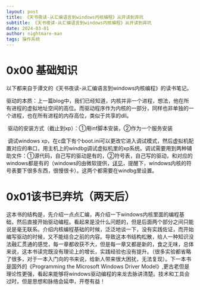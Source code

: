 ```yaml
---
layout: post
title: 《天书夜读-从汇编语言到windows内核编程》从开读到弃坑
subtitle: 《天书夜读-从汇编语言到windows内核编程》从开读到弃坑
date: 2024-03-01
author: nightmare-man
tags: 操作系统
---
```


# 0x00 基础知识

​	以下都来自于谭文的《天书夜读-从汇编语言到windows内核编程》的读书笔记。

​	驱动的本质：上一篇blog中，我们已经知道，内核并非一个进程，想法，他在所有进程的虚拟地址空间的高位。而驱动程序作为内核的一部分，同样也非单独的一个进程，也在所有进程的内存高位，类似于共享的dll。

​	驱动的安装方式（截止到xp）：①用inf脚本安装，②作为一个服务安装

​	调试windows xp，在c盘下有个boot.ini可以更改它进入调试模式，然后虚拟机配置对应的串口，用主机上的windbg调试虚拟机里的xp系统。调试需要用到两种辅助文件：①源代码，自己写的驱动是有的，②符号表，自己写的驱动，和对应的windows都是有的（windows的由微软提供，[详见](https://learn.microsoft.com/zh-cn/windows-hardware/drivers/debugger/microsoft-public-symbols)，提醒下，windows内核的符号表要下很多东西，很慢很卡）。这两个都需要在windbg里设置。



# 0x01该书已弃坑（两天后）

​	这本书的结构是，先介绍一点点汇编，再介绍一下windows内核里面的编程基础，然后直接开始驱动编程。看起来是没什么问题的，但是后面两个部分之间只能说是毫无联系。介绍内核编程基础的时候，泛泛地谈一下，没有实践佐证，而开始编写驱动的时候，又不能结合之前的内容。导致这本书结构松散，给人一种知识没法融汇贯通的感觉，每一章都收获不大，但是每一章又都是新的，食之无味，总体来说，这本书读完既没有理论上的增长，实践经验也没有提升。（很多实验都省略了很多，对于一本入门向的书来说，给新人带来很大困扰，无法复现）。下一本书是国外的《Programming the Microsoft Windows Driver Model》,更古老但是理论性更强，看起来能够将windows驱动编程的来龙去脉讲清楚。技术和工具会过时，但是思想和脉络会延申，开卷有益！